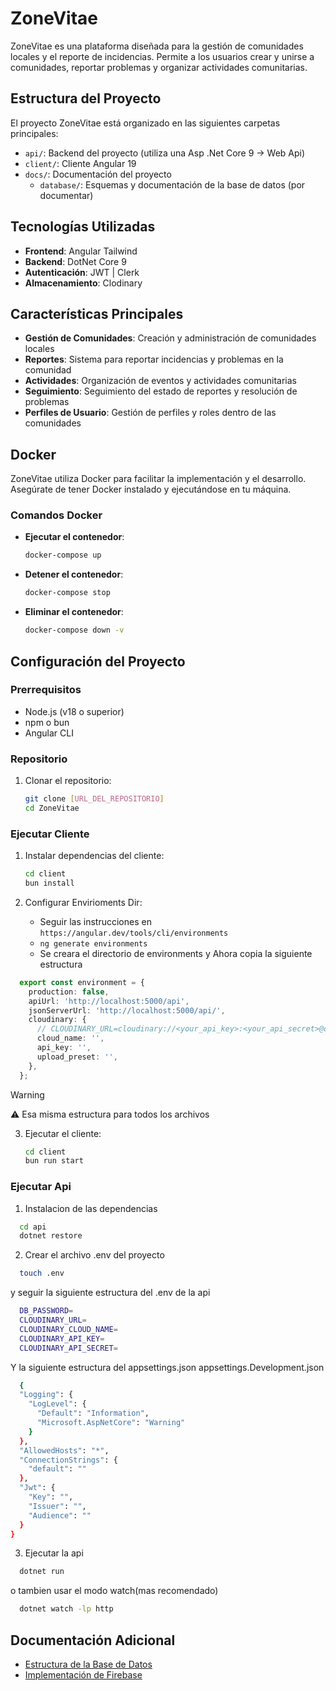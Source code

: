 # ZoneVitae

ZoneVitae es una plataforma diseñada para la gestión de comunidades locales y el reporte de incidencias. Permite a los usuarios crear y unirse a comunidades, reportar problemas y organizar actividades comunitarias.

## Estructura del Proyecto

El proyecto ZoneVitae está organizado en las siguientes carpetas principales:

- `api/`: Backend del proyecto (utiliza una Asp .Net Core 9 -> Web Api)
- `client/`: Cliente Angular 19
- `docs/`: Documentación del proyecto
  - `database/`: Esquemas y documentación de la base de datos (por documentar)

## Tecnologías Utilizadas

- **Frontend**: Angular Tailwind
- **Backend**: DotNet Core 9
- **Autenticación**: JWT | Clerk
- **Almacenamiento**: Clodinary

## Características Principales

- **Gestión de Comunidades**: Creación y administración de comunidades locales
- **Reportes**: Sistema para reportar incidencias y problemas en la comunidad
- **Actividades**: Organización de eventos y actividades comunitarias
- **Seguimiento**: Seguimiento del estado de reportes y resolución de problemas
- **Perfiles de Usuario**: Gestión de perfiles y roles dentro de las comunidades

## Docker

ZoneVitae utiliza Docker para facilitar la implementación y el desarrollo. Asegúrate de tener Docker instalado y ejecutándose en tu máquina.

### Comandos Docker

- **Ejecutar el contenedor**:

  ```bash
  docker-compose up
  ```

- **Detener el contenedor**:

  ```bash
  docker-compose stop
  ```

- **Eliminar el contenedor**:

  ```bash
  docker-compose down -v
  ```

## Configuración del Proyecto

### Prerrequisitos

- Node.js (v18 o superior)
- npm o bun
- Angular CLI

### Repositorio

1. Clonar el repositorio:

   ```bash
   git clone [URL_DEL_REPOSITORIO]
   cd ZoneVitae
   ```

### Ejecutar Cliente

1. Instalar dependencias del cliente:

   ```bash
   cd client
   bun install
   ```

2. Configurar Envirioments Dir:
   - Seguir las instrucciones en `https://angular.dev/tools/cli/environments`
   - `ng generate environments`
   - Se creara el directorio de environments y Ahora copia la siguiente estructura

  ```ts
    export const environment = {
      production: false,
      apiUrl: 'http://localhost:5000/api',
      jsonServerUrl: 'http://localhost:5000/api/',
      cloudinary: {
        // CLOUDINARY_URL=cloudinary://<your_api_key>:<your_api_secret>@dtfdnwkao
        cloud_name: '',
        api_key: '',
        upload_preset: '',
      },
    };
  ```

> [!WARNING]  
> ⚠ Esa misma estructura para todos los archivos

3. Ejecutar el cliente:

   ```bash
   cd client
   bun run start
   ```

### Ejecutar Api

1. Instalacion de las dependencias

```bash
  cd api
  dotnet restore
```

2. Crear el archivo .env del proyecto

```bash
  touch .env
```

y seguir la siguiente estructura del .env de la api

```bash
  DB_PASSWORD=
  CLOUDINARY_URL=
  CLOUDINARY_CLOUD_NAME=
  CLOUDINARY_API_KEY=
  CLOUDINARY_API_SECRET=
```

Y la siguiente estructura del appsettings.json appsettings.Development.json

```bash
  {
  "Logging": {
    "LogLevel": {
      "Default": "Information",
      "Microsoft.AspNetCore": "Warning"
    }
  },
  "AllowedHosts": "*",
  "ConnectionStrings": {
    "default": ""
  },
  "Jwt": {
    "Key": "",
    "Issuer": "",
    "Audience": ""
  }
}
```

3. Ejecutar la api

```bash
  dotnet run
```

o tambien usar el modo watch(mas recomendado)

```bash
  dotnet watch -lp http
```

## Documentación Adicional

- [Estructura de la Base de Datos](./docs/database/README.md)
- [Implementación de Firebase](./docs/firebase/README.md)
